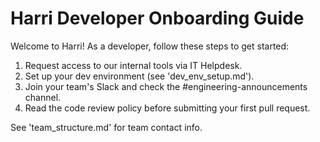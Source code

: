 # Harri Developer Onboarding Guide

Welcome to Harri! As a developer, follow these steps to get started:

1. Request access to our internal tools via IT Helpdesk.
2. Set up your dev environment (see 'dev_env_setup.md').
3. Join your team's Slack and check the #engineering-announcements channel.
4. Read the code review policy before submitting your first pull request.

See 'team_structure.md' for team contact info.
